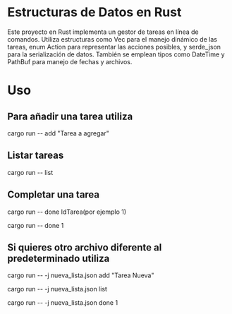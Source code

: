 # Estructuras de Datos en Rust

Este proyecto en Rust implementa un gestor de tareas en línea de comandos.
Utiliza estructuras como Vec<Task> para el manejo dinámico de las tareas,
enum Action para representar las acciones posibles, y serde_json para la
serialización de datos.
También se emplean tipos como DateTime<Utc> y PathBuf para manejo de fechas y archivos.

# Uso

## Para añadir una tarea utiliza

cargo run -- add "Tarea a agregar"

## Listar tareas

cargo run -- list

## Completar una tarea

cargo run -- done IdTarea(por ejemplo 1)

cargo run -- done 1

## Si quieres otro archivo diferente al predeterminado utiliza

cargo run -- -j nueva_lista.json add "Tarea Nueva"

cargo run -- -j nueva_lista.json list

cargo run -- -j nueva_lista.json done 1


